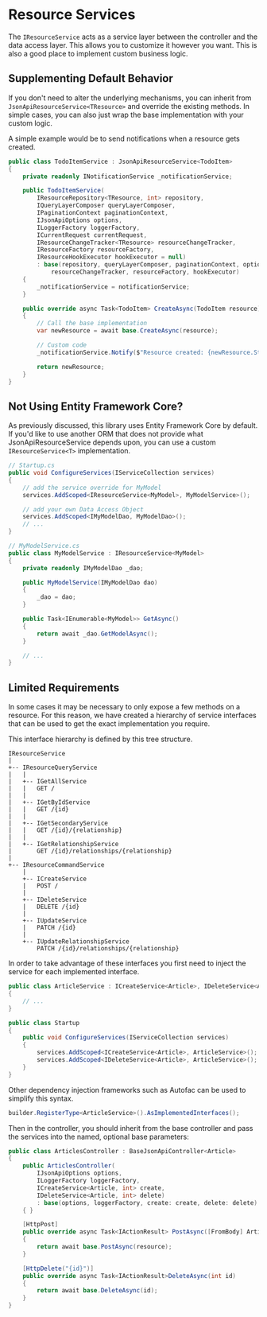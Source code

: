 # Resource Services

The `IResourceService` acts as a service layer between the controller and the data access layer.
This allows you to customize it however you want. This is also a good place to implement custom business logic.

## Supplementing Default Behavior

If you don't need to alter the underlying mechanisms, you can inherit from `JsonApiResourceService<TResource>` and override the existing methods.
In simple cases, you can also just wrap the base implementation with your custom logic.

A simple example would be to send notifications when a resource gets created.

```c#
public class TodoItemService : JsonApiResourceService<TodoItem>
{
    private readonly INotificationService _notificationService;

    public TodoItemService(
        IResourceRepository<TResource, int> repository,
        IQueryLayerComposer queryLayerComposer,
        IPaginationContext paginationContext,
        IJsonApiOptions options,
        ILoggerFactory loggerFactory,
        ICurrentRequest currentRequest,
        IResourceChangeTracker<TResource> resourceChangeTracker,
        IResourceFactory resourceFactory,
        IResourceHookExecutor hookExecutor = null)
        : base(repository, queryLayerComposer, paginationContext, options, loggerFactory, currentRequest,
            resourceChangeTracker, resourceFactory, hookExecutor)
    {
        _notificationService = notificationService;
    }

    public override async Task<TodoItem> CreateAsync(TodoItem resource)
    {
        // Call the base implementation
        var newResource = await base.CreateAsync(resource);

        // Custom code
        _notificationService.Notify($"Resource created: {newResource.StringId}");

        return newResource;
    }
}
```

## Not Using Entity Framework Core?

As previously discussed, this library uses Entity Framework Core by default.
If you'd like to use another ORM that does not provide what JsonApiResourceService depends upon, you can use a custom `IResourceService<T>` implementation.

```c#
// Startup.cs
public void ConfigureServices(IServiceCollection services)
{
    // add the service override for MyModel
    services.AddScoped<IResourceService<MyModel>, MyModelService>();

    // add your own Data Access Object
    services.AddScoped<IMyModelDao, MyModelDao>();
    // ...
}

// MyModelService.cs
public class MyModelService : IResourceService<MyModel>
{
    private readonly IMyModelDao _dao;

    public MyModelService(IMyModelDao dao)
    {
        _dao = dao;
    }

    public Task<IEnumerable<MyModel>> GetAsync()
    {
        return await _dao.GetModelAsync();
    }

    // ...
}
```

## Limited Requirements

In some cases it may be necessary to only expose a few methods on a resource. For this reason, we have created a hierarchy of service interfaces that can be used to get the exact implementation you require.

This interface hierarchy is defined by this tree structure.

```
IResourceService
|
+-- IResourceQueryService
|   |
|   +-- IGetAllService
|   |   GET /
|   |
|   +-- IGetByIdService
|   |   GET /{id}
|   |
|   +-- IGetSecondaryService
|   |   GET /{id}/{relationship}
|   |
|   +-- IGetRelationshipService
|       GET /{id}/relationships/{relationship}
|
+-- IResourceCommandService
    |
    +-- ICreateService
    |   POST /
    |
    +-- IDeleteService
    |   DELETE /{id}
    |
    +-- IUpdateService
    |   PATCH /{id}
    |
    +-- IUpdateRelationshipService
        PATCH /{id}/relationships/{relationship}
```

In order to take advantage of these interfaces you first need to inject the service for each implemented interface.

```c#
public class ArticleService : ICreateService<Article>, IDeleteService<Article>
{
    // ...
}

public class Startup
{
    public void ConfigureServices(IServiceCollection services)
    {
        services.AddScoped<ICreateService<Article>, ArticleService>();
        services.AddScoped<IDeleteService<Article>, ArticleService>();
    }
}
```

Other dependency injection frameworks such as Autofac can be used to simplify this syntax.

```c#
builder.RegisterType<ArticleService>().AsImplementedInterfaces();
```

Then in the controller, you should inherit from the base controller and pass the services into the named, optional base parameters:

```c#
public class ArticlesController : BaseJsonApiController<Article>
{
    public ArticlesController(
        IJsonApiOptions options,
        ILoggerFactory loggerFactory,
        ICreateService<Article, int> create,
        IDeleteService<Article, int> delete)
        : base(options, loggerFactory, create: create, delete: delete)
    { }

    [HttpPost]
    public override async Task<IActionResult> PostAsync([FromBody] Article resource)
    {
        return await base.PostAsync(resource);
    }

    [HttpDelete("{id}")]
    public override async Task<IActionResult>DeleteAsync(int id)
    {
        return await base.DeleteAsync(id);
    }
}
```
